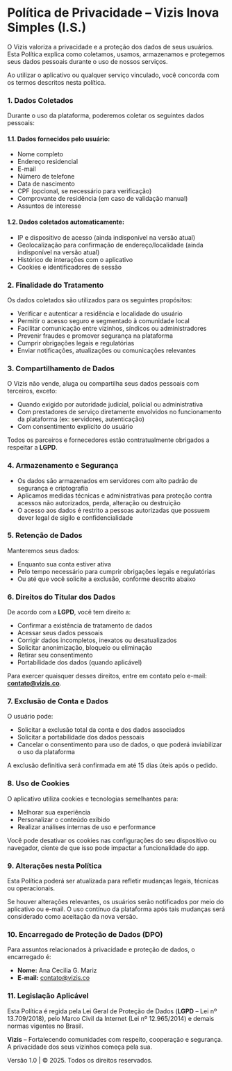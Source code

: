 # Política de Privacidade – Vizis Inova Simples (I.S.)

O Vizis valoriza a privacidade e a proteção dos dados de seus usuários. Esta Política explica como coletamos, usamos, armazenamos e protegemos seus dados pessoais durante o uso de nossos serviços.

Ao utilizar o aplicativo ou qualquer serviço vinculado, você concorda com os termos descritos nesta política.



### 1. Dados Coletados

Durante o uso da plataforma, poderemos coletar os seguintes dados pessoais:

#### 1.1. Dados fornecidos pelo usuário:
* Nome completo
* Endereço residencial
* E-mail
* Número de telefone
* Data de nascimento
* CPF (opcional, se necessário para verificação)
* Comprovante de residência (em caso de validação manual)
* Assuntos de interesse

#### 1.2. Dados coletados automaticamente:
* IP e dispositivo de acesso (ainda indisponível na versão atual)
* Geolocalização para confirmação de endereço/localidade (ainda indisponível na versão atual)
* Histórico de interações com o aplicativo
* Cookies e identificadores de sessão



### 2. Finalidade do Tratamento

Os dados coletados são utilizados para os seguintes propósitos:
* Verificar e autenticar a residência e localidade do usuário
* Permitir o acesso seguro e segmentado à comunidade local
* Facilitar comunicação entre vizinhos, síndicos ou administradores
* Prevenir fraudes e promover segurança na plataforma
* Cumprir obrigações legais e regulatórias
* Enviar notificações, atualizações ou comunicações relevantes



### 3. Compartilhamento de Dados

O Vizis não vende, aluga ou compartilha seus dados pessoais com terceiros, exceto:
* Quando exigido por autoridade judicial, policial ou administrativa
* Com prestadores de serviço diretamente envolvidos no funcionamento da plataforma (ex: servidores, autenticação)
* Com consentimento explícito do usuário

Todos os parceiros e fornecedores estão contratualmente obrigados a respeitar a **LGPD**.



### 4. Armazenamento e Segurança
* Os dados são armazenados em servidores com alto padrão de segurança e criptografia
* Aplicamos medidas técnicas e administrativas para proteção contra acessos não autorizados, perda, alteração ou destruição
* O acesso aos dados é restrito a pessoas autorizadas que possuem dever legal de sigilo e confidencialidade



### 5. Retenção de Dados

Manteremos seus dados:
* Enquanto sua conta estiver ativa
* Pelo tempo necessário para cumprir obrigações legais e regulatórias
* Ou até que você solicite a exclusão, conforme descrito abaixo



### 6. Direitos do Titular dos Dados

De acordo com a **LGPD**, você tem direito a:
* Confirmar a existência de tratamento de dados
* Acessar seus dados pessoais
* Corrigir dados incompletos, inexatos ou desatualizados
* Solicitar anonimização, bloqueio ou eliminação
* Retirar seu consentimento
* Portabilidade dos dados (quando aplicável)

Para exercer quaisquer desses direitos, entre em contato pelo e-mail: **contato@vizis.co**.



### 7. Exclusão de Conta e Dados

O usuário pode:
* Solicitar a exclusão total da conta e dos dados associados
* Solicitar a portabilidade dos dados pessoais
* Cancelar o consentimento para uso de dados, o que poderá inviabilizar o uso da plataforma

A exclusão definitiva será confirmada em até 15 dias úteis após o pedido.



### 8. Uso de Cookies

O aplicativo utiliza cookies e tecnologias semelhantes para:
* Melhorar sua experiência
* Personalizar o conteúdo exibido
* Realizar análises internas de uso e performance

Você pode desativar os cookies nas configurações do seu dispositivo ou navegador, ciente de que isso pode impactar a funcionalidade do app.



### 9. Alterações nesta Política

Esta Política poderá ser atualizada para refletir mudanças legais, técnicas ou operacionais.

Se houver alterações relevantes, os usuários serão notificados por meio do aplicativo ou e-mail. O uso contínuo da plataforma após tais mudanças será considerado como aceitação da nova versão.



### 10. Encarregado de Proteção de Dados (DPO)

Para assuntos relacionados à privacidade e proteção de dados, o encarregado é:
* **Nome:** Ana Cecilia G. Mariz
* **E-mail:** contato@vizis.co



### 11. Legislação Aplicável

Esta Política é regida pela Lei Geral de Proteção de Dados (**LGPD** – Lei nº 13.709/2018), pelo Marco Civil da Internet (Lei nº 12.965/2014) e demais normas vigentes no Brasil.



**Vizis** – Fortalecendo comunidades com respeito, cooperação e segurança. A privacidade dos seus vizinhos começa pela sua.

Versão 1.0 | © 2025. Todos os direitos reservados.

